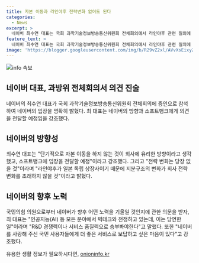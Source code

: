 ```yaml
---
title: 자본 이동과 라인야후 전략변화 없어도 된다
categories:
  - News
excerpt: >
  네이버 최수연 대표는 국회 과학기술정보방송통신위원회 전체회의에서 라인야후 관련 질의에 단기적으로 자본 이동을 하지 않을 것이며, 소프트뱅크에 의견을 전달할 예정이라고 밝혔다. 최 대표는 회사 전략 변화는 없을 것이라며, 향후 R&D 경쟁력과 서비스 품질력으로 국민 사용자들에게 더 좋은 서비스를 제공하고 싶다고 전했다.
feature_text: >
  네이버 최수연 대표는 국회 과학기술정보방송통신위원회 전체회의에서 라인야후 관련 질의에 단기적으로 자본 이동을 하지 않을 것이며, 소프트뱅크에 의견을 전달할 예정이라고 밝혔다. 최 대표는 회사 전략 변화는 없을 것이라며, 향후 R&D 경쟁력과 서비스 품질력으로 국민 사용자들에게 더 좋은 서비스를 제공하고 싶다고 전했다.
image: 'https://blogger.googleusercontent.com/img/b/R29vZ2xl/AVvXsEixyZcFfHzMRdzZMjFBmAUKJYCLCGyLL1o632UiGVXcaFdKo_bkvkuCioo0uUKlGfBVcT3P84aROyZIXSBEx3Aw5nCQ3pTgDom1WDC4m8eifvWiAmWEEVb4x6G_l8C0QH225ldMjyaFvpxGEBGNO37VmDTDMHGhJPq73UglMfDca1-0aw/s1600/blogspot.png'
---
```


<p><img src="https://blogger.googleusercontent.com/img/b/R29vZ2xl/AVvXsEixyZcFfHzMRdzZMjFBmAUKJYCLCGyLL1o632UiGVXcaFdKo_bkvkuCioo0uUKlGfBVcT3P84aROyZIXSBEx3Aw5nCQ3pTgDom1WDC4m8eifvWiAmWEEVb4x6G_l8C0QH225ldMjyaFvpxGEBGNO37VmDTDMHGhJPq73UglMfDca1-0aw/s1600/blogspot.png" alt="info 속보" /></p>

<h2 data-ke-size="size26">네이버 대표, 과방위 전체회의서 의견 진술</h2>

<p data-ke-size="size16">네이버의 최수연 대표가 국회 과학기술정보방송통신위원회 전체회의에 증인으로 참석하여 네이버의 입장을 명확히 밝혔다. 최 대표는 네이버의 방향과 소프트뱅크에게 의견을 전달할 예정임을 강조했다.</p>

<h2 data-ke-size="size26">네이버의 방향성</h2>

<p data-ke-size="size16">최수연 대표는 "단기적으로 자본 이동을 하지 않는 것이 회사에 유리한 방향이라고 생각했고, 소프트뱅크에 입장을 전달할 예정"이라고 강조했다. 그리고 "전략 변화는 당장 없을 것"이라며 "라인야후가 일본 독립 상장사이기 때문에 지분구조의 변화가 회사 전략 변화를 초래하지 않을 것"이라고 밝혔다.</p>

<h2 data-ke-size="size26">네이버의 향후 노력</h2>

<p data-ke-size="size16">국민의힘 의원으로부터 네이버가 향후 어떤 노력을 기울일 것인지에 관한 의문을 받자, 최 대표는 "인공지능(AI) 등 모든 분야에서 빅테크와 전쟁하고 있는데, 이는 당연한 일"이라며 "R&D 경쟁력이나 서비스 품질력으로 승부봐야한다"고 말했다. 또한 "네이버를 사랑해 주신 국민 사용자들에게 더 좋은 서비스로 보답하고 싶은 마음이 있다"고 강조했다.</p>
유용한 생활 정보가 필요하시다면, <a href="https://onioninfo.kr" rel="dofollow">onioninfo.kr</a>


